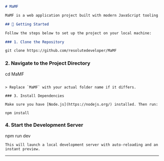 ````markdown
# MaMF

MaMF is a web application project built with modern JavaScript tooling. This README will help you get started with the project quickly by outlining the setup and development steps.

## 🚀 Getting Started

Follow the steps below to set up the project on your local machine:

### 1. Clone the Repository

git clone https://github.com/resolutedeveloper/MaMF
````

### 2. Navigate to the Project Directory

cd MaMF
```

> Replace `MaMF` with your actual folder name if it differs.

### 3. Install Dependencies

Make sure you have [Node.js](https://nodejs.org/) installed. Then run:

npm install
```

### 4. Start the Development Server

npm run dev
```
This will launch a local development server with auto-reloading and an instant preview.

```

---